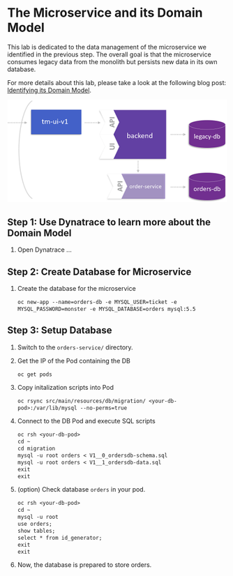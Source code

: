 # The Microservice and its Domain Model

This lab is dedicated to the data management of the microservice we identified in the previous step. The overall goal is that the microservice consumes legacy data from the monolith but persists new data in its own database.

For more details about this lab, please take a look at the following blog post: [Identifying its Domain Model](https://www.dynatrace.com/news/blog/monolith-to-microservices-the-microservice-and-its-domain-model/).

![domain_model](../assets/domain_model.png)

## Step 1: Use Dynatrace to learn more about the Domain Model

1. Open Dynatrace ... 


## Step 2: Create Database for Microservice

1. Create the database for the microservice
    ```
    oc new-app --name=orders-db -e MYSQL_USER=ticket -e MYSQL_PASSWORD=monster -e MYSQL_DATABASE=orders mysql:5.5
    ```

## Step 3: Setup Database

1. Switch to the `orders-service/` directory.

1. Get the IP of the Pod containing the DB
    ```
    oc get pods
    ```

1. Copy initalization scripts into Pod
    ```
    oc rsync src/main/resources/db/migration/ <your-db-pod>:/var/lib/mysql --no-perms=true
    ```

1. Connect to the DB Pod and execute SQL scripts 
    ```
    oc rsh <your-db-pod>
    cd ~
    cd migration
    mysql -u root orders < V1__0_ordersdb-schema.sql
    mysql -u root orders < V1__1_ordersdb-data.sql
    exit
    exit
    ```

1. (option) Check database `orders` in your pod.
    ```
    oc rsh <your-db-pod>
    cd ~
    mysql -u root
    use orders;
    show tables;
    select * from id_generator;
    exit
    exit
    ```

1. Now, the database is prepared to store orders.
